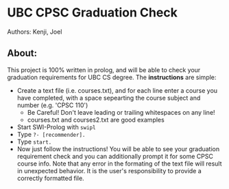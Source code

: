 # UBC CPSC Graduation Check 
Authors: Kenji, Joel 

## About:
This project is 100% written in prolog, and will be able to check your graduation requirements for UBC CS degree. The **instructions** are simple:

* Create a text file (i.e. courses.txt), and for each line enter a course you have completed, with a space sepearting the course subject and number (e.g. 'CPSC 110')
	* Be Careful! Don't leave leading or trailing whitespaces on any line!
	* courses.txt and courses2.txt are good examples
* Start SWI-Prolog with `swipl`
* Type `?- [recommender].`
* Type `start.`
* Now just follow the instructions! You will be able to see your graduation requirement check and you can additionally prompt it for some CPSC course info. Note that any error in the formating of the text file will result in unexpected behavior. It is the user's responsibility to provide a correctly formatted file. 
